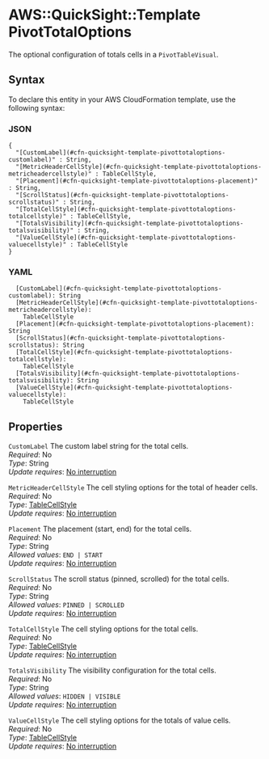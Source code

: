 # AWS::QuickSight::Template PivotTotalOptions<a name="aws-properties-quicksight-template-pivottotaloptions"></a>

The optional configuration of totals cells in a `PivotTableVisual`\.

## Syntax<a name="aws-properties-quicksight-template-pivottotaloptions-syntax"></a>

To declare this entity in your AWS CloudFormation template, use the following syntax:

### JSON<a name="aws-properties-quicksight-template-pivottotaloptions-syntax.json"></a>

```
{
  "[CustomLabel](#cfn-quicksight-template-pivottotaloptions-customlabel)" : String,
  "[MetricHeaderCellStyle](#cfn-quicksight-template-pivottotaloptions-metricheadercellstyle)" : TableCellStyle,
  "[Placement](#cfn-quicksight-template-pivottotaloptions-placement)" : String,
  "[ScrollStatus](#cfn-quicksight-template-pivottotaloptions-scrollstatus)" : String,
  "[TotalCellStyle](#cfn-quicksight-template-pivottotaloptions-totalcellstyle)" : TableCellStyle,
  "[TotalsVisibility](#cfn-quicksight-template-pivottotaloptions-totalsvisibility)" : String,
  "[ValueCellStyle](#cfn-quicksight-template-pivottotaloptions-valuecellstyle)" : TableCellStyle
}
```

### YAML<a name="aws-properties-quicksight-template-pivottotaloptions-syntax.yaml"></a>

```
  [CustomLabel](#cfn-quicksight-template-pivottotaloptions-customlabel): String
  [MetricHeaderCellStyle](#cfn-quicksight-template-pivottotaloptions-metricheadercellstyle): 
    TableCellStyle
  [Placement](#cfn-quicksight-template-pivottotaloptions-placement): String
  [ScrollStatus](#cfn-quicksight-template-pivottotaloptions-scrollstatus): String
  [TotalCellStyle](#cfn-quicksight-template-pivottotaloptions-totalcellstyle): 
    TableCellStyle
  [TotalsVisibility](#cfn-quicksight-template-pivottotaloptions-totalsvisibility): String
  [ValueCellStyle](#cfn-quicksight-template-pivottotaloptions-valuecellstyle): 
    TableCellStyle
```

## Properties<a name="aws-properties-quicksight-template-pivottotaloptions-properties"></a>

`CustomLabel`  <a name="cfn-quicksight-template-pivottotaloptions-customlabel"></a>
The custom label string for the total cells\.  
*Required*: No  
*Type*: String  
*Update requires*: [No interruption](https://docs.aws.amazon.com/AWSCloudFormation/latest/UserGuide/using-cfn-updating-stacks-update-behaviors.html#update-no-interrupt)

`MetricHeaderCellStyle`  <a name="cfn-quicksight-template-pivottotaloptions-metricheadercellstyle"></a>
The cell styling options for the total of header cells\.  
*Required*: No  
*Type*: [TableCellStyle](aws-properties-quicksight-template-tablecellstyle.md)  
*Update requires*: [No interruption](https://docs.aws.amazon.com/AWSCloudFormation/latest/UserGuide/using-cfn-updating-stacks-update-behaviors.html#update-no-interrupt)

`Placement`  <a name="cfn-quicksight-template-pivottotaloptions-placement"></a>
The placement \(start, end\) for the total cells\.  
*Required*: No  
*Type*: String  
*Allowed values*: `END | START`  
*Update requires*: [No interruption](https://docs.aws.amazon.com/AWSCloudFormation/latest/UserGuide/using-cfn-updating-stacks-update-behaviors.html#update-no-interrupt)

`ScrollStatus`  <a name="cfn-quicksight-template-pivottotaloptions-scrollstatus"></a>
The scroll status \(pinned, scrolled\) for the total cells\.  
*Required*: No  
*Type*: String  
*Allowed values*: `PINNED | SCROLLED`  
*Update requires*: [No interruption](https://docs.aws.amazon.com/AWSCloudFormation/latest/UserGuide/using-cfn-updating-stacks-update-behaviors.html#update-no-interrupt)

`TotalCellStyle`  <a name="cfn-quicksight-template-pivottotaloptions-totalcellstyle"></a>
The cell styling options for the total cells\.  
*Required*: No  
*Type*: [TableCellStyle](aws-properties-quicksight-template-tablecellstyle.md)  
*Update requires*: [No interruption](https://docs.aws.amazon.com/AWSCloudFormation/latest/UserGuide/using-cfn-updating-stacks-update-behaviors.html#update-no-interrupt)

`TotalsVisibility`  <a name="cfn-quicksight-template-pivottotaloptions-totalsvisibility"></a>
The visibility configuration for the total cells\.  
*Required*: No  
*Type*: String  
*Allowed values*: `HIDDEN | VISIBLE`  
*Update requires*: [No interruption](https://docs.aws.amazon.com/AWSCloudFormation/latest/UserGuide/using-cfn-updating-stacks-update-behaviors.html#update-no-interrupt)

`ValueCellStyle`  <a name="cfn-quicksight-template-pivottotaloptions-valuecellstyle"></a>
The cell styling options for the totals of value cells\.  
*Required*: No  
*Type*: [TableCellStyle](aws-properties-quicksight-template-tablecellstyle.md)  
*Update requires*: [No interruption](https://docs.aws.amazon.com/AWSCloudFormation/latest/UserGuide/using-cfn-updating-stacks-update-behaviors.html#update-no-interrupt)